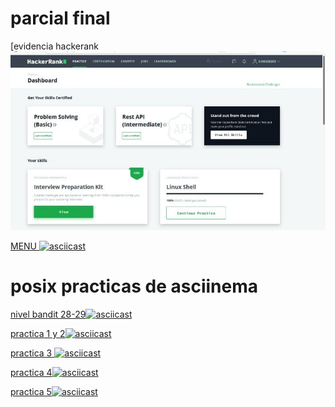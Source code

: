 # parcial final 

[evidencia hackerank ![](https://github.com/cintiayaritza/posix/blob/master/128543356_221087922719393_3945231622675476825_n.jpg)

[MENU ![asciicast](https://asciinema.org/a/ElxrnjUZbNwLEJVrDQiPW4sQj.png)](https://asciinema.org/a/ElxrnjUZbNwLEJVrDQiPW4sQj)





# posix practicas de asciinema 



[nivel bandit 28-29![asciicast](https://asciinema.org/a/xtZdYx2xSCsHhatkndVDjEDBv.png)](https://asciinema.org/a/xtZdYx2xSCsHhatkndVDjEDBv)


[practica 1 y 2![asciicast](https://asciinema.org/a/5DvcXJNFB29hC4CGSUEUYUGn0.png)](https://asciinema.org/a/5DvcXJNFB29hC4CGSUEUYUGn0)


[practica 3 ![asciicast](https://asciinema.org/a/sbNLMF5YyyALKiKYTtaWXnkuE.png)](https://asciinema.org/a/sbNLMF5YyyALKiKYTtaWXnkuE)


[practica 4![asciicast](https://asciinema.org/a/iAJfKgNgwfCHpwzAXLDfNA7CH.png)](https://asciinema.org/a/iAJfKgNgwfCHpwzAXLDfNA7CH)


[practica 5![asciicast](https://asciinema.org/a/5sHuyQHFIgKW0ffkjS17npvhx.png)](https://asciinema.org/a/5sHuyQHFIgKW0ffkjS17npvhx)


